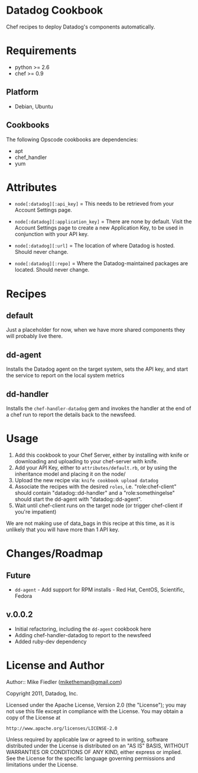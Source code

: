 Datadog Cookbook
================

Chef recipes to deploy Datadog's components automatically.

Requirements
============
- python >= 2.6
- chef >= 0.9

Platform
--------

* Debian, Ubuntu

Cookbooks
---------

The following Opscode cookbooks are dependencies:

* apt
* chef_handler
* yum


Attributes
==========

* `node[:datadog][:api_key]` = This needs to be retrieved from your Account Settings page.
* `node[:datadog][:application_key]` = There are none by default. Visit the Account Settings page to create a new Application Key, to be used in conjunction with your API key.

* `node[:datadog][:url]` = The location of where Datadog is hosted. Should never change.
* `node[:datadog][:repo]` = Where the Datadog-maintained packages are located. Should never change.


Recipes
=======

default
-------
Just a placeholder for now, when we have more shared components they will probably live there.

dd-agent
--------
Installs the Datadog agent on the target system, sets the API key, and start the service to report on the local system metrics

dd-handler
----------
Installs the `chef-handler-datadog` gem and invokes the handler at the end of a chef run to report the details back to the newsfeed.


Usage
=====

1. Add this cookbook to your Chef Server, either by installing with knife or downloading and uploading to your chef-server with knife.
2. Add your API Key, either to `attributes/default.rb`, or by using the inheritance model and placing it on the node/
3. Upload the new recipe via: `knife cookbook upload datadog`
4. Associate the recipes with the desired `roles`, i.e. "role:chef-client" should contain "datadog::dd-handler" and a "role:somethingelse" should start the dd-agent with "datadog::dd-agent".
4. Wait until chef-client runs on the target node (or trigger chef-client if you're impatient)

We are not making use of data_bags in this recipe at this time, as it is unlikely that you will have more than 1 API key.


Changes/Roadmap
===============

## Future
* `dd-agent` - Add support for RPM installs - Red Hat, CentOS, Scientific, Fedora

## v.0.0.2
* Initial refactoring, including the `dd-agent` cookbook here
* Adding chef-handler-datadog to report to the newsfeed
* Added ruby-dev dependency

License and Author
==================

Author:: Mike Fiedler (<miketheman@gmail.com>)

Copyright 2011, Datadog, Inc.

Licensed under the Apache License, Version 2.0 (the "License");
you may not use this file except in compliance with the License.
You may obtain a copy of the License at

    http://www.apache.org/licenses/LICENSE-2.0

Unless required by applicable law or agreed to in writing, software
distributed under the License is distributed on an "AS IS" BASIS,
WITHOUT WARRANTIES OR CONDITIONS OF ANY KIND, either express or implied.
See the License for the specific language governing permissions and
limitations under the License.